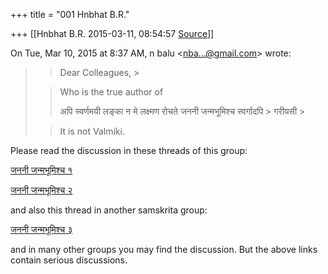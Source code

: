 +++
title = "001 Hnbhat B.R."

+++
[[Hnbhat B.R.	2015-03-11, 08:54:57 [Source](https://groups.google.com/g/samskrita/c/g5vFkbx36qs)]]



On Tue, Mar 10, 2015 at 8:37 AM, n balu \<[nba...@gmail.com]()\> wrote:  

> 
> >   
> > 
> > 
> > 
> > 
> > 
> > Dear Colleagues, >
> 
> > 
> > Who is the true author of
> > 
> > 
> >   
> > 
> > 
> > अपि स्वर्णमयी लङ्का न मे लक्ष्मण रोचते जननी जन्मभूमिश्च स्वर्गादपि > गरीयसी >
> 
> > 
> > It is not Valmiki.  
>   
> > 
> > 
> > 
> > 
> > 
> > 

  

Please read the discussion in these threads of this group:

  

[जननी जन्मभूमिश्च १](https://groups.google.com/d/msg/samskrita/yD2v6tBSob4/0MUPPQfkIWEJ)  

  

[जननी जन्मभूमिश्च २](https://groups.google.com/d/msg/samskrita/l9pAWao_dz8/jpafEGnGGiYJ)  

  

and also this thread in another samskrita group:

  

[जननी जन्मभूमिश्च ३](https://groups.google.com/d/msg/bvparishat/ksTXkAOd87Y/Tj28tq3pHHgJ)  

  

and in many other groups you may find the discussion. But the above links contain serious discussions.

  

  

